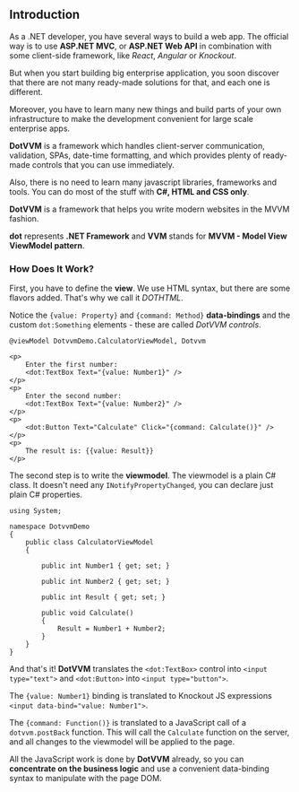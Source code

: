 ## Introduction

As a .NET developer, you have several ways to build a web app. The official way is to use **ASP.NET MVC**, 
or **ASP.NET Web API** in combination with some client-side framework, like _React_, _Angular_ or _Knockout_.  

But when you start building big enterprise application, you soon discover that there are not many ready-made solutions for that, and each one is different.

Moreover, you have to learn many new things and build parts of your own infrastructure to make the development convenient for large scale enterprise apps.

**DotVVM** is a framework which handles client-server communication, validation, SPAs, date-time formatting, and which provides plenty of ready-made controls that you can use immediately. 

Also, there is no need to learn many javascript libraries, frameworks and tools. You can do most of the stuff with
**C#, HTML and CSS only**. 

**DotVVM** is a framework that helps you write modern websites in the MVVM fashion.

**dot** represents **.NET Framework** and **VVM** stands for **MVVM - Model View ViewModel pattern**.



### How Does It Work?

First, you have to define the **view**. We use HTML syntax, but there are some flavors added. That's why we call it _DOTHTML_.

Notice the `{value: Property}` and `{command: Method}` __data-bindings__ and the custom `dot:Something` elements - these are called _DotVVM controls_.

```DOTHTML
@viewModel DotvvmDemo.CalculatorViewModel, Dotvvm
    
<p>
    Enter the first number: 
    <dot:TextBox Text="{value: Number1}" />
</p>
<p>
    Enter the second number: 
    <dot:TextBox Text="{value: Number2}" />
</p>
<p>
    <dot:Button Text="Calculate" Click="{command: Calculate()}" />
</p>
<p>
    The result is: {{value: Result}}
</p>
```

The second step is to write the **viewmodel**. The viewmodel is a plain C# class. It doesn't need any `INotifyPropertyChanged`, you can declare just plain C# properties.

```CSHARP
using System;
    
namespace DotvvmDemo 
{
    public class CalculatorViewModel 
    {
            
        public int Number1 { get; set; }
            
        public int Number2 { get; set; }
            
        public int Result { get; set; }
            
        public void Calculate() 
        {
            Result = Number1 + Number2;
        }
    }
}
```

And that's it! **DotVVM** translates the `<dot:TextBox>` control into `<input type="text">` and `<dot:Button>` into `<input type="button">`.

The `{value: Number1}` binding is translated to Knockout JS expressions `<input data-bind="value: Number1">`.

The `{command: Function()}` is translated to a JavaScript call of a `dotvvm.postBack` function. This will call the  `Calculate` function on the server, and all changes to the viewmodel will be applied to the page. 

All the JavaScript work is done by **DotVVM** already, so you can **concentrate on the business logic** and use a convenient data-binding syntax to manipulate with the page DOM.
